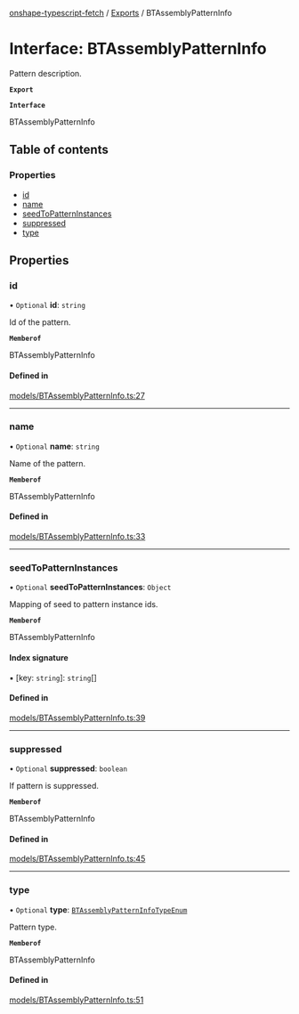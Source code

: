 [onshape-typescript-fetch](../README.md) / [Exports](../modules.md) / BTAssemblyPatternInfo

# Interface: BTAssemblyPatternInfo

Pattern description.

**`Export`**

**`Interface`**

BTAssemblyPatternInfo

## Table of contents

### Properties

- [id](BTAssemblyPatternInfo.md#id)
- [name](BTAssemblyPatternInfo.md#name)
- [seedToPatternInstances](BTAssemblyPatternInfo.md#seedtopatterninstances)
- [suppressed](BTAssemblyPatternInfo.md#suppressed)
- [type](BTAssemblyPatternInfo.md#type)

## Properties

### id

• `Optional` **id**: `string`

Id of the pattern.

**`Memberof`**

BTAssemblyPatternInfo

#### Defined in

[models/BTAssemblyPatternInfo.ts:27](https://github.com/toebes/onshape-typescript-fetch/blob/3e11ae1/models/BTAssemblyPatternInfo.ts#L27)

___

### name

• `Optional` **name**: `string`

Name of the pattern.

**`Memberof`**

BTAssemblyPatternInfo

#### Defined in

[models/BTAssemblyPatternInfo.ts:33](https://github.com/toebes/onshape-typescript-fetch/blob/3e11ae1/models/BTAssemblyPatternInfo.ts#L33)

___

### seedToPatternInstances

• `Optional` **seedToPatternInstances**: `Object`

Mapping of seed to pattern instance ids.

**`Memberof`**

BTAssemblyPatternInfo

#### Index signature

▪ [key: `string`]: `string`[]

#### Defined in

[models/BTAssemblyPatternInfo.ts:39](https://github.com/toebes/onshape-typescript-fetch/blob/3e11ae1/models/BTAssemblyPatternInfo.ts#L39)

___

### suppressed

• `Optional` **suppressed**: `boolean`

If pattern is suppressed.

**`Memberof`**

BTAssemblyPatternInfo

#### Defined in

[models/BTAssemblyPatternInfo.ts:45](https://github.com/toebes/onshape-typescript-fetch/blob/3e11ae1/models/BTAssemblyPatternInfo.ts#L45)

___

### type

• `Optional` **type**: [`BTAssemblyPatternInfoTypeEnum`](../modules.md#btassemblypatterninfotypeenum-1)

Pattern type.

**`Memberof`**

BTAssemblyPatternInfo

#### Defined in

[models/BTAssemblyPatternInfo.ts:51](https://github.com/toebes/onshape-typescript-fetch/blob/3e11ae1/models/BTAssemblyPatternInfo.ts#L51)
